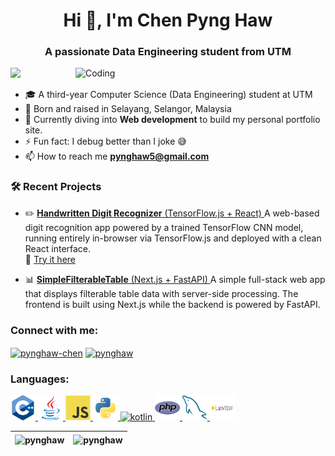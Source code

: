
<h1 align="center">Hi 👋, I'm Chen Pyng Haw</h1>
<h3 align="center">A passionate Data Engineering student from UTM</h3>
<img src="https://readme-typing-svg.demolab.com?font=Fira+Code&size=22&pause=1000&color=00BFFF&center=true&vCenter=true&width=435&lines=Hi+There!;Welcome+to+my+GitHub+Profile;Passionate+about+Data+and+AI!" />

<img align="right" alt="Coding" width="400" src="https://cdn.dribbble.com/users/1187836/screenshots/6539429/programer.gif">

- 🎓 A third-year Computer Science (Data Engineering) student at UTM  
- 📍 Born and raised in Selayang, Selangor, Malaysia
- 🌱 Currently diving into **Web development** to build my personal portfolio site.
- ⚡ Fun fact: I debug better than I joke 😅
- 📫 How to reach me **pynghaw5@gmail.com**

<h3 align="left">🛠️ Recent Projects</h3>

- ✏️ <a href= "https://github.com/pynghaw/digit-recognizer">**Handwritten Digit Recognizer** (TensorFlow.js + React)  </a>
  A web-based digit recognition app powered by a trained TensorFlow CNN model, running entirely in-browser via TensorFlow.js and deployed with a clean React interface.  
  🔗 [Try it here](https://digit-recognizer-eta.vercel.app/)

- 📊 <a href= " https://github.com/pynghaw/Simple-Filterable-Table">**SimpleFilterableTable** (Next.js + FastAPI)  </a>
  A simple full-stack web app that displays filterable table data with server-side processing. The frontend is built using Next.js while the backend is powered by FastAPI.



<h3 align="left">Connect with me:</h3>
<p align="left">
<a href="https://linkedin.com/in/pynghaw-chen" target="blank"><img align="center" src="https://raw.githubusercontent.com/rahuldkjain/github-profile-readme-generator/master/src/images/icons/Social/linked-in-alt.svg" alt="pynghaw-chen" height="30" width="40" /></a>
<a href="https://instagram.com/pynghaw" target="blank"><img align="center" src="https://raw.githubusercontent.com/rahuldkjain/github-profile-readme-generator/master/src/images/icons/Social/instagram.svg" alt="pynghaw" height="30" width="40" /></a>
</p>


<h3 align="left">Languages:</h3>
<p align="left">
  <a href="https://www.w3schools.com/cpp/" target="_blank" rel="noreferrer">
    <img src="https://raw.githubusercontent.com/devicons/devicon/master/icons/cplusplus/cplusplus-original.svg" alt="cplusplus" width="40" height="40"/>
  </a>
  <a href="https://www.java.com" target="_blank" rel="noreferrer">
    <img src="https://raw.githubusercontent.com/devicons/devicon/master/icons/java/java-original.svg" alt="java" width="40" height="40"/>
  </a>
  <a href="https://developer.mozilla.org/en-US/docs/Web/JavaScript" target="_blank" rel="noreferrer">
    <img src="https://raw.githubusercontent.com/devicons/devicon/master/icons/javascript/javascript-original.svg" alt="javascript" width="40" height="40"/>
  </a>
  <a href="https://www.python.org" target="_blank" rel="noreferrer">
    <img src="https://raw.githubusercontent.com/devicons/devicon/master/icons/python/python-original.svg" alt="python" width="40" height="40"/>
  </a>
  <a href="https://kotlinlang.org" target="_blank" rel="noreferrer">
    <img src="https://www.vectorlogo.zone/logos/kotlinlang/kotlinlang-icon.svg" alt="kotlin" width="40" height="40"/>
  </a>
  <a href="https://www.php.net/" target="_blank" rel="noreferrer">
    <img src="https://raw.githubusercontent.com/devicons/devicon/master/icons/php/php-original.svg" alt="php" width="40" height="40"/>
  </a>
  <a href="https://www.mysql.com/" target="_blank" rel="noreferrer">
    <img src="https://raw.githubusercontent.com/devicons/devicon/master/icons/mysql/mysql-original.svg" alt="mysql" width="40" height="40"/>
  </a>
  <!-- LabVIEW icon workaround using generic gear icon since LabVIEW doesn't have an official one -->
  <a href="https://www.ni.com/en-us/shop/labview.html" target="_blank" rel="noreferrer">
    <img src="labview_logo.jpg" alt="labview" width="40" height="40"/>
  </a>
</p>

| <img align="center" src="https://github-readme-stats.vercel.app/api?username=pynghaw&show_icons=true&locale=en" alt="pynghaw" /> | <img align="center" src="https://github-readme-stats.vercel.app/api/top-langs?username=pynghaw&show_icons=true&locale=en&layout=compact" alt="pynghaw" /> |
|:--:|:--:|

